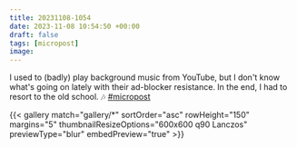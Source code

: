 ```yaml
---
title: 20231108-1054
date: 2023-11-08 10:54:50 +00:00
draft: false
tags: [micropost]
image:
---
```


<p>I used to (badly) play background music from YouTube, but I don&#39;t know what&#39;s going on lately with their ad-blocker resistance. In the end, I had to resort to the old school. 🎶 <a href="https://mastodon.bofhers.es/tags/micropost" class="mention hashtag" rel="tag">#<span>micropost</span></a></p>


{{< gallery match="gallery/*" sortOrder="asc" 
                rowHeight="150" margins="5" thumbnailResizeOptions="600x600 q90 Lanczos"
                previewType="blur" embedPreview="true" >}}
